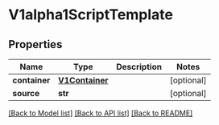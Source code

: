 # V1alpha1ScriptTemplate

## Properties
Name | Type | Description | Notes
------------ | ------------- | ------------- | -------------
**container** | [**V1Container**](V1Container.md) |  | [optional] 
**source** | **str** |  | [optional] 

[[Back to Model list]](../README.md#documentation-for-models) [[Back to API list]](../README.md#documentation-for-api-endpoints) [[Back to README]](../README.md)


